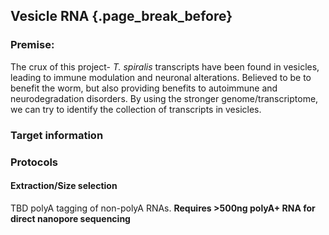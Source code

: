 ## Vesicle RNA {.page_break_before}

### Premise:
The crux of this project- *T. spiralis* transcripts have been found in vesicles, leading to immune modulation and neuronal alterations. Believed to be to benefit the worm, but also providing benefits to autoimmune and neurodegradation disorders. By using the stronger genome/transcriptome, we can try to identify the collection of transcripts in vesicles. 

### Target information


### Protocols
#### Extraction/Size selection
TBD polyA tagging of non-polyA RNAs.
**Requires >500ng polyA+ RNA for direct nanopore sequencing**
